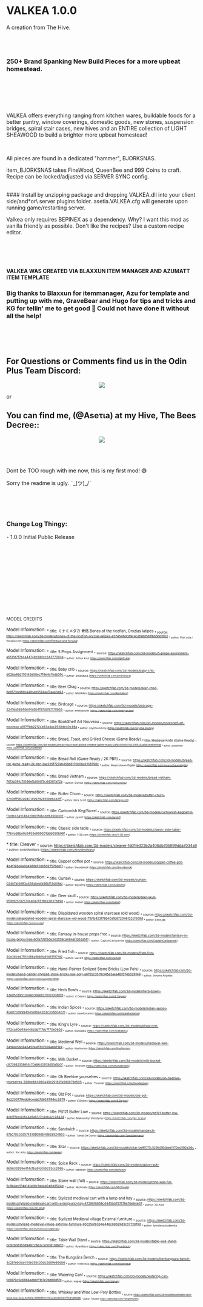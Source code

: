 # VALKEA 1.0.0
A creation from The Hive.  

<br><br>

### 250+ Brand Spanking New Build Pieces for a more upbeat homestead.</br></br></br>

<br><br>

VALKEA offers everything ranging from kitchen wares, buildable foods for a better pantry, window coverings, domestic goods, new stones, suspension bridges, spiral stair cases, new hives and an ENTIRE collection of LIGHT SHEAWOOD to build a brighter more upbeat homestead!

<br>    

All pieces are found in a dedicated "hammer", BJORKSNAS.</br>
<p>
item_BJORKSNAS takes FineWood, QueenBee and 999 Coins to craft. 
Recipe can be locked/adjusted via SERVER SYNC config.</p>
  <br>
#### Install by unzipping package and dropping VALKEA.dll into your client side/and*or\ server plugins folder.
asetia.VALKEA.cfg will generate upon running game/restarting server. 

<br>

Valkea only requires BEPINEX as a dependency. Why? I want this mod as vanilla friendly as possible. Don't like the recipes? Use a custom recipe editor. 

<br><br><br>

#### VALKEA WAS CREATED VIA BLAXXUN ITEM MANAGER AND AZUMATT ITEM TEMPLATE
<p>  
  
### Big thanks to Blaxxun for itemmanager, Azu for template and putting up with me, GraveBear and Hugo for tips and tricks and KG for tellin' me to get good :orange_heart:       Could not have done it without all the help!

<br><br><br>
<p align="center"><h2>For Questions or Comments find us in the Odin Plus Team Discord:</h2></p>

<p align="center"><a href="https://discord.gg/mbkPcvu9ax"><img src="https://i.imgur.com/Ji3u63C.png"></a></p>

 or

 
<p align="center"><h2> You can find me, (@Aseτιa) at my Hive, The Bees Decree::</h2></p>
  
<p align="center"><a href="https://discord.gg/s4sPPccs"><img src="https://i.imgur.com/9X9lzaC.png"></a></p>

<br><br>  
Dont be TOO rough with me now, this is my first mod! :sweat_smile:  
  
Sorry the readme is ugly. ¯\_(ツ)_/¯

<br><br><br>

### Change Log Thingy:  
<p>  
- 1.0.0 Initial Public Release  
  <br><br><br>  
  <br><br><br>  
<br><br><br>  
  <br><br><br>  
  
  
  
  
   
<sub> MODEL CREDITS

<sub> Model Information:
<sub> * title:	ミナミメダカ 骨格 Bones of the ricefish, Oryzias latipes
<sub> * source:	https://sketchfab.com/3d-models/bones-of-the-ricefish-oryzias-latipes-e574548dc89c4cefa8d581fbb5bb5fb2
<sub> * author:	ffish.asia / floraZia.com (https://sketchfab.com/ffishAsia-and-floraZia)

<sub> Model Information:
<sub> * title:	5 Props Assignment
<sub> * source:	https://sketchfab.com/3d-models/5-props-assignment-a5131d7f7b4a44748c580cc34377094a
<sub> * author:	Arthur Krut (https://sketchfab.com/OptiCube)

<sub> Model Information:
<sub> * title:	Baby crib
<sub> * source:	https://sketchfab.com/3d-models/baby-crib-d02ba46d170143e58ec7f9e4c7edb09c
<sub> * author:	amanduca (https://sketchfab.com/amanduca)

<sub> Model Information:
<sub> * title:	Beer Chag
<sub> * source:	https://sketchfab.com/3d-models/beer-chag-6e8f73bd890441b485574aaf7aa43a93
<sub> * author:	MettAllen (https://sketchfab.com/MettAllen)

<sub> Model Information:
<sub> * title:	Birdcage
<sub> * source:	https://sketchfab.com/3d-models/birdcage-2241ea5594de44a5b4f97daf97f70b53
<sub> * author:	emelyarules (https://sketchfab.com/emelyarules)

<sub> Model Information:
<sub> * title:	BookShelf Art Nouveau
<sub> * source:	https://sketchfab.com/3d-models/bookshelf-art-nouveau-a917f1bb22124b63a4ac2938de40c46a
<sub> * author:	szycha.mocny (https://sketchfab.com/szycha.mocny)

<sub> Model Information:
<sub> * title:	Bread, Toast, and Grilled Cheese (Game Ready)
<sub> * title:	Medieval Knife (Game Ready)
<sub> * source:	https://sketchfab.com/3d-models/bread-toast-and-grilled-cheese-game-ready-2af8c059607d430f834aa8b4ee8e95dd
<sub> * author:	unseeliefae (https://sketchfab.com/unseeliefae)

<sub> Model Information:
<sub> * title:	Bread Roll (Game Ready / 2K PBR)
<sub> * source:	https://sketchfab.com/3d-models/bread-roll-game-ready-2k-pbr-3aa235f727a6456b8170e06a2138798c
<sub> * author:	Meerschaum Digital (https://sketchfab.com/meerschaumdigital)

<sub> Model Information:
<sub> * title:	Bread Vietnam
<sub> * source:	https://sketchfab.com/3d-models/bread-vietnam-74f3a391c70146efb80475c44387a72a
<sub> * author:	Gomuz (https://sketchfab.com/gomugomu)

<sub> Model Information:
<sub> * title:	Butter Churn
<sub> * source:	https://sketchfab.com/3d-models/butter-churn-e7d7dff562a94014997d2855beb44cff
<sub> * author:	Nick Scott (https://sketchfab.com/Nickjjscott)

<sub> Model Information:
<sub> * title:	Cartoonish Keg/Barrel
<sub> * source:	https://sketchfab.com/3d-models/cartoonish-kegbarrel-f7edb43a1048429891f484bd5490e30c
<sub> * author:	pyxis7 (https://sketchfab.com/pyxis7)

<sub> Model Information:
<sub> * title:	Classic side table
<sub> * source:	https://sketchfab.com/3d-models/classic-side-table-7764cd8be9c9453e909301dd6050b98f
<sub> * author:	1-3D.com (https://sketchfab.com/1-3D.com)

<sub> * title:	Cleaver
<sub> * source:	https://sketchfab.com/3d-models/cleaver-fd01fe322b2a406db705999dda7034a9
<sub> * author:	AnshiNoWara (https://sketchfab.com/AnshiNoWara)

<sub> Model Information:
<sub> * title:	Copper coffee pot
<sub> * source:	https://sketchfab.com/3d-models/copper-coffee-pot-4d4f126e6a0d4988bf2d05027576def1
<sub> * author:	thesidekick (https://sketchfab.com/thesidekick)

<sub> Model Information:
<sub> * title:	Curtain
<sub> * source:	https://sketchfab.com/3d-models/curtain-024b7af4893a438abeafa86bf13d09ab
<sub> * author:	lugsserg (https://sketchfab.com/lugsserg)

<sub> Model Information:
<sub> * title:	Deer skull
<sub> * source:	https://sketchfab.com/3d-models/deer-skull-5f0bd257a7c74ca0a74516b22837be9e
<sub> * author:	Giebel (https://sketchfab.com/Giebel)

<sub> Model Information:
<sub> * title:	Dilapidated wooden spiral staircase (old wood)
<sub> * source:	https://sketchfab.com/3d-models/dilapidated-wooden-spiral-staircase-old-wood-71b1b423f78b40a1b672046122cf508d
<sub> * author:	Leon_dp (https://sketchfab.com/leondp)

<sub> Model Information:
<sub> * title:	Fantasy in-house props free
<sub> * source:	https://sketchfab.com/3d-models/fantasy-in-house-props-free-60fa77ef5de34d559ca494af1b53a141
<sub> * author:	CaptainCatSparrow (https://sketchfab.com/CaptainCatSparrow)

<sub> Model Information:
<sub> * title:	Fried fish
<sub> * source:	https://sketchfab.com/3d-models/fried-fish-30e38ced7f93486a9bb9a61d41f971d2
<sub> * author:	vw249 (https://sketchfab.com/vw249)

<sub> Model Information:
<sub> * title:	Hand-Painter Stylized Stone Bricks (Low Poly)
<sub> * source:	https://sketchfab.com/3d-models/hand-painter-stylized-stone-bricks-low-poly-a67e5c3511b345e3aea4bf074b029149
<sub> * author:	Jerome Angeles (https://sketchfab.com/jeromeangeles1996)

<sub> Model Information:
<sub> * title:	Herb Bowls
<sub> * source:	https://sketchfab.com/3d-models/herb-bowls-33ed5c89512e49ccb6e827b101008bfb
<sub> * author:	E.Dejnes (https://sketchfab.com/E.Dejnes)

<sub> Model Information:
<sub> * title:	Indian Spices
<sub> * source:	https://sketchfab.com/3d-models/indian-spices-40e87039994541edb942b3c335b04071
<sub> * author:	barefootartist (https://sketchfab.com/barefootartist)

<sub> Model Information:
<sub>  * title:	King's Lyre
<sub> * source:	https://sketchfab.com/3d-models/kings-lyre-ff72ca40d93a446cbb717dc7f70e062d
<sub> * author:	Gizbabbu (https://sketchfab.com/Gizbabbu)

<sub> Model Information:
<sub> * title:	Medieval Well
<sub> * source:	https://sketchfab.com/3d-models/medieval-well-2419de56b945457eaff7d755948b71e9
<sub> * author:	Kashterion (https://sketchfab.com/Kashterion)

<sub> Model Information:
<sub> * title:	Milk Bucket
<sub> * source:	https://sketchfab.com/3d-models/milk-bucket-c8739825186f4c70a8640978d51a5b0f
<sub> * author:	Thunder (https://sketchfab.com/thunderpwn)

<sub> Model Information:
<sub> * title:	Oh Beehive yourselves
<sub> * source:	https://sketchfab.com/3d-models/oh-beehive-yourselves-5986e664960a49c29182fa9d2678e505
<sub> * author:	Thunder (https://sketchfab.com/thunderpwn)

<sub> Model Information:
<sub> * title:	Old Pot
<sub> * source:	https://sketchfab.com/3d-models/old-pot-4e2253779edd4ceaab7d624794ec2879
<sub> * author:	E.Dejnes (https://sketchfab.com/E.Dejnes)

<sub> Model Information:
<sub> * title:	PB121 Butter Low
<sub> * source:	https://sketchfab.com/3d-models/pb121-butter-low-4db1f5be40844a5a8127c4db42c28424
<sub> * author:	Makovetkyi Volodymyr (https://sketchfab.com/pbr-scans)

<sub> Model Information:
<sub> * title:	Sandwich
<sub> * source:	https://sketchfab.com/3d-models/sandwich-d7ac78cc0d57451d8b9db4d62a5246b3
<sub> * author:	Tamal De Queso (https://sketchfab.com/Tamaldequeso)

<sub> Model Information:
<sub> * title:	Sitar
<sub> * source:	https://sketchfab.com/3d-models/sitar-be957f7c52164164bee1170ed592e36c
<sub> * author:	Kai Jolly (https://sketchfab.com/keejo)

<sub> Model Information:
<sub> * title:	Spice Rack
<sub> * source:	https://sketchfab.com/3d-models/spice-rack-9b5633559e414cfba5fc055c53cc298b
<sub> * author:	tabitown (https://sketchfab.com/tabitown)

<sub> Model Information:
<sub> * title:	Stone wall (full)
<sub> * source:	https://sketchfab.com/3d-models/stone-wall-full-5c9b4ec514d14fa08c1dd4d046d3524b
<sub> * author:	Michinata (https://sketchfab.com/Michinata)

<sub> Model Information:
<sub> * title:	Stylized medieval cart with a lamp and hay
<sub> * source:	https://sketchfab.com/3d-models/stylized-medieval-cart-with-a-lamp-and-hay-47288f6859c4445bb787f78e76e64e37
<sub> * author:	3D_Kod (https://sketchfab.com/3D_Kod)

<sub> Model Information:
<sub> * title:	Stylized Medieval village External furniture
<sub> * source:	https://sketchfab.com/3d-models/stylized-medieval-village-external-furniture-80c25af6364e446c88529d3c07728f9d
<sub> * author:	tymoteuszrudzenka (https://sketchfab.com/tymoteuszrudzenka)

<sub> Model Information:
<sub> * title:	Table Wall Stand
<sub> * source:	https://sketchfab.com/3d-models/table-wall-stand-0c87bb81838946728e2c3270817d67c1
<sub> * author:	RyanBlack (https://sketchfab.com/RyanBlack)

<sub> Model Information:
<sub> * title:	The Kungsåra Bench
<sub> * source:	https://sketchfab.com/3d-models/the-kungsara-bench-3c2b1ebcba444ec58c00dc2d89e69db6
<sub> * author:	Historiska (https://sketchfab.com/historiska)

<sub> Model Information:
<sub> * title:	Watering Can!
<sub> * source:	https://sketchfab.com/3d-models/watering-can-fe9879c5e6884adbb111b7e7dd88df7d
<sub> * author:	siapap (https://sketchfab.com/siapap)

<sub> Model Information:
<sub> * title:	Whiskey and Wine Low-Poly Bottles
<sub> <sub> * source:	https://sketchfab.com/3d-models/whiskey-and-wine-low-poly-bottles-99999f032f624e8cb05651f041dbf8eb
<sub> * author:	THunter (https://sketchfab.com/TwilightHunter)</sub>  
